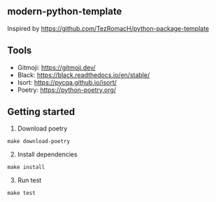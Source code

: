 ## modern-python-template
Inspired by https://github.com/TezRomacH/python-package-template

## Tools
* Gitmoji: https://gitmoji.dev/
* Black: https://black.readthedocs.io/en/stable/
* Isort: https://pycqa.github.io/isort/
* Poetry: https://python-poetry.org/

## Getting started
1. Download poetry
```commandline
make download-poetry
```

2. Install dependencies
```
make install
```

3. Run test
```
make test
```
